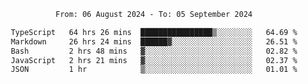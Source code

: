 <div align="center">
<p style="text-align: center;">
<!--START_SECTION:waka-->

```txt
From: 06 August 2024 - To: 05 September 2024

TypeScript   64 hrs 26 mins  ████████████████▒░░░░░░░░   64.69 %
Markdown     26 hrs 24 mins  ██████▓░░░░░░░░░░░░░░░░░░   26.51 %
Bash         2 hrs 48 mins   ▓░░░░░░░░░░░░░░░░░░░░░░░░   02.82 %
JavaScript   2 hrs 21 mins   ▓░░░░░░░░░░░░░░░░░░░░░░░░   02.37 %
JSON         1 hr            ▒░░░░░░░░░░░░░░░░░░░░░░░░   01.01 %
```

<!--END_SECTION:waka-->
</p>
</div>

